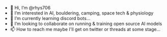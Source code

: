 - 👋 Hi, I’m @rhys706
- 👀 I’m interested in AI, bouldering, camping, space tech & physiology
- 🌱 I’m currently learning discord bots...
- 💞️ I’m looking to collaborate on running & training open source AI models
- 📫 How to reach me maybe I'll get on twitter or threads at some stage...

<!---
rhys706/rhys706 is a ✨ special ✨ repository because its `README.md` (this file) appears on your GitHub profile.
You can click the Preview link to take a look at your changes.
--->
